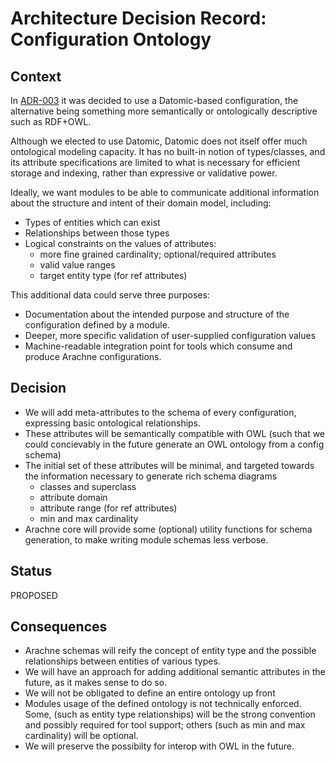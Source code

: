 # Architecture Decision Record: Configuration Ontology

## Context

In [ADR-003](adr-003-config-implementation.md) it was decided to use a Datomic-based configuration, the alternative being something more semantically or ontologically descriptive such as RDF+OWL. 

Although we elected to use Datomic, Datomic does not itself offer much ontological modeling capacity. It has no built-in notion of types/classes, and its attribute specifications are limited to what is necessary for efficient storage and indexing, rather than expressive or validative power.

Ideally, we want modules to be able to communicate additional information about the structure and intent of their domain model, including:

- Types of entities which can exist
- Relationships between those types
- Logical constraints on the values of attributes:
    - more fine grained cardinality; optional/required attributes
    - valid value ranges
    - target entity type (for ref attributes)

This additional data could serve three purposes:

- Documentation about the intended purpose and structure of the configuration defined by a module.
- Deeper, more specific validation of user-supplied configuration values
- Machine-readable integration point for tools which consume and produce Arachne configurations.

## Decision

- We will add meta-attributes to the schema of every configuration, expressing basic ontological relationships.
- These attributes will be semantically compatible with OWL (such that we could concievably in the future generate an OWL ontology from a config schema)
- The initial set of these attributes will be minimal, and targeted towards the information necessary to generate rich schema diagrams
  - classes and superclass
  - attribute domain
  - attribute range (for ref attributes)
  - min and max cardinality
- Arachne core will provide some (optional) utility functions for schema generation, to make writing module schemas less verbose.

## Status

PROPOSED

## Consequences

- Arachne schemas will reify the concept of entity type and the possible relationships between entities of various types.
- We will have an approach for adding additional semantic attributes in the future, as it makes sense to do so.
- We will not be obligated to define an entire ontology up front
- Modules usage of the defined ontology is not technically enforced. Some, (such as entity type relationships) will be the strong convention and possibly required for tool support; others (such as min and max cardinality) will be optional.
- We will preserve the possibilty for interop with OWL in the future.
